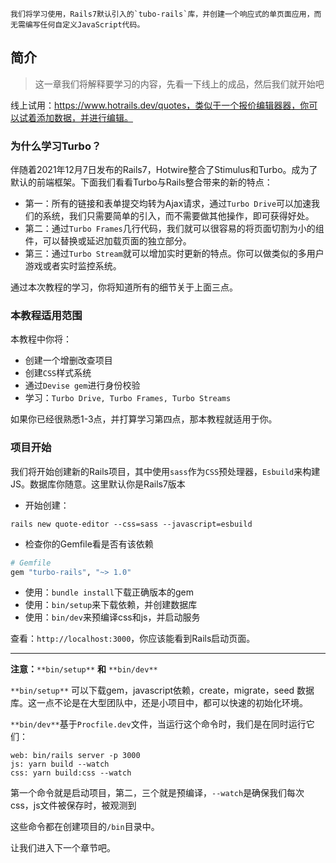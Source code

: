 	我们将学习使用，Rails7默认引入的`tubo-rails`库，并创建一个响应式的单页面应用，而无需编写任何自定义JavaScript代码。

## 简介

> 这一章我们将解释要学习的内容，先看一下线上的成品，然后我们就开始吧

线上试用：https://www.hotrails.dev/quotes，类似于一个报价编辑器器，你可以试着添加数据，并进行编辑。

### 为什么学习Turbo？

伴随着2021年12月7日发布的Rails7，Hotwire整合了Stimulus和Turbo。成为了默认的前端框架。下面我们看看Turbo与Rails整合带来的新的特点：

- 第一：所有的链接和表单提交均转为Ajax请求，通过`Turbo Drive`可以加速我们的系统，我们只需要简单的引入，而不需要做其他操作，即可获得好处。
- 第二：通过`Turbo Frames`几行代码，我们就可以很容易的将页面切割为小的组件，可以替换或延迟加载页面的独立部分。
- 第三：通过`Turbo Stream`就可以增加实时更新的特点。你可以做类似的多用户游戏或者实时监控系统。

通过本次教程的学习，你将知道所有的细节关于上面三点。

### 本教程适用范围

本教程中你将：

- 创建一个增删改查项目
- 创建`CSS`样式系统
- 通过`Devise gem`进行身份校验
- 学习：`Turbo Drive, Turbo Frames, Turbo Streams`

如果你已经很熟悉1-3点，并打算学习第四点，那本教程就适用于你。

### 项目开始

我们将开始创建新的Rails项目，其中使用`sass`作为`CSS`预处理器，`Esbuild`来构建JS。数据库你随意。这里默认你是Rails7版本

- 开始创建：

```shell
rails new quote-editor --css=sass --javascript=esbuild 
```

- 检查你的Gemfile看是否有该依赖

```ruby
# Gemfile
gem "turbo-rails", "~> 1.0"
```

- 使用：`bundle install`下载正确版本的gem
- 使用：`bin/setup`来下载依赖，并创建数据库
- 使用：`bin/dev`来预编译css和js，并启动服务

查看：`http://localhost:3000`，你应该能看到Rails启动页面。

------

**注意：**`**bin/setup**` **和** `**bin/dev**`

`**bin/setup**` 可以下载gem，javascript依赖，create，migrate，seed 数据库。这一点不论是在大型团队中，还是小项目中，都可以快速的初始化环境。

`**bin/dev**`基于`Procfile.dev`文件，当运行这个命令时，我们是在同时运行它们：

```shell
web: bin/rails server -p 3000
js: yarn build --watch
css: yarn build:css --watch
```

第一个命令就是启动项目，第二，三个就是预编译，`--watch`是确保我们每次css，js文件被保存时，被观测到

这些命令都在创建项目的`/bin`目录中。

让我们进入下一个章节吧。
